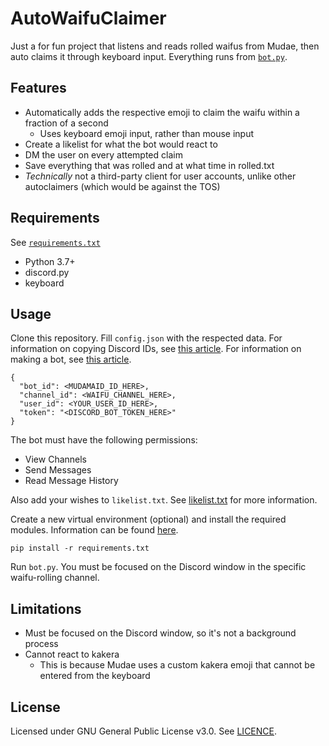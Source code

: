 # AutoWaifuClaimer
Just a for fun project that listens and reads rolled waifus from Mudae, then auto claims it through keyboard input. Everything runs from [`bot.py`](./bot.py).

## Features
* Automatically adds the respective emoji to claim the waifu within a fraction of a second
  * Uses keyboard emoji input, rather than mouse input
* Create a likelist for what the bot would react to
* DM the user on every attempted claim
* Save everything that was rolled and at what time in rolled.txt
* *Technically* not a third-party client for user accounts, unlike other autoclaimers (which would be against the TOS)

## Requirements
See [`requirements.txt`](./requirements.txt)
* Python 3.7+
* discord.py
* keyboard

## Usage
Clone this repository. Fill `config.json` with the respected data. For information on copying Discord IDs, see [this article](https://support.discordapp.com/hc/en-us/articles/206346498-Where-can-I-find-my-User-Server-Message-ID-). For information on making a bot, see [this article](https://www.writebots.com/discord-bot-token/).
```
{
  "bot_id": <MUDAMAID_ID_HERE>,
  "channel_id": <WAIFU_CHANNEL_HERE>,
  "user_id": <YOUR_USER_ID_HERE>,
  "token": "<DISCORD_BOT_TOKEN_HERE>"
}
```
The bot must have the following permissions:
* View Channels
* Send Messages
* Read Message History

Also add your wishes to `likelist.txt`. See [likelist.txt](./likelist.txt) for more information.

Create a new virtual environment (optional) and install the required modules. Information can be found [here](https://docs.python.org/3/library/venv.html).
```
pip install -r requirements.txt
```

Run `bot.py`. You must be focused on the Discord window in the specific waifu-rolling channel.

## Limitations
* Must be focused on the Discord window, so it's not a background process
* Cannot react to kakera
  * This is because Mudae uses a custom kakera emoji that cannot be entered from the keyboard

## License
Licensed under GNU General Public License v3.0. See [LICENCE](./LICENSE).
